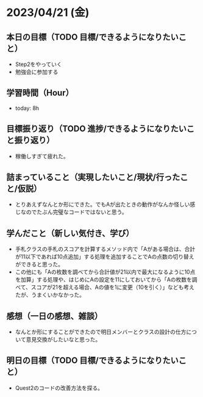 # 2023/04/21 (金)

## 本日の目標（TODO 目標/できるようになりたいこと）

- Step2をやっていく
- 勉強会に参加する

## 学習時間（Hour）

- today: 8h

## 目標振り返り（TODO 進捗/できるようになりたいこと振り返り）

- 稼働しすぎて疲れた。

## 詰まっていること（実現したいこと/現状/行ったこと/仮説）

- とりあえずなんとか形にできた。でもAが出たときの動作がなんか怪しい感じなのでたぶん完璧なコードではないと思う。

## 学んだこと（新しい気付き、学び）

- 手札クラスの手札のスコアを計算するメソッド内で「Aがある場合は、合計が11以下であれば10点追加」する処理を追加することでAの点数の切り替えができると思った。
- この他にも「Aの枚数を調べてから合計値が21以内で最大になるように10点を加算」する処理や、はじめにAの設定を11にしておいてから「Aの枚数を調べて、スコアが21を超える場合、Aの値を1に変更（10を引く）」なども考えたが、うまくいかなかった。

## 感想（一日の感想、雑談）

- なんとか形にすることができたので明日メンバーとクラスの設計の仕方について意見交換がしたいなと思った。

## 明日の目標（TODO 目標/できるようになりたいこと）

- Quest2のコードの改善方法を探る。
